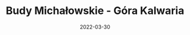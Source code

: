 ---
title: Budy Michałowskie - Góra Kalwaria
category: "Trasy trzydniowe"
rafting_time: 16 - 18
route_length: 56,6
price: 
price_descrition: minimum dwa kajaki
date: 2022-03-30
---